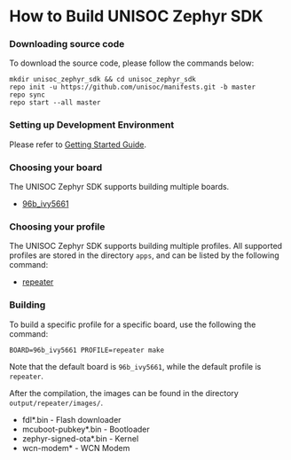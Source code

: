 # How to Build UNISOC Zephyr SDK

### **Downloading source code**
To download the source code, please follow the commands below:

```shell
mkdir unisoc_zephyr_sdk && cd unisoc_zephyr_sdk
repo init -u https://github.com/unisoc/manifests.git -b master
repo sync
repo start --all master
```

### **Setting up Development Environment**
Please refer to [Getting Started Guide](https://docs.zephyrproject.org/latest/getting_started/getting_started.html#getting-started-guide).

### **Choosing your board**

The UNISOC Zephyr SDK supports building multiple boards.

- [96b_ivy5661](../board/96b_ivy5661.md)

### **Choosing your profile**

The UNISOC Zephyr SDK supports building multiple profiles.
All supported profiles are stored in the directory ```apps```,
and can be listed by the following command:

- [repeater](../apps/wifi_repeater.md)

### **Building**

To build a specific profile for a specific board, use the following the command:

```shell
BOARD=96b_ivy5661 PROFILE=repeater make
```
Note that the default board is ```96b_ivy5661```, while the default profile is ```repeater```.

After the compilation, the images can be found in the directory ```output/repeater/images/```.

- fdl*.bin - Flash downloader
- mcuboot-pubkey*.bin - Bootloader
- zephyr-signed-ota*.bin - Kernel
- wcn-modem* - WCN Modem

